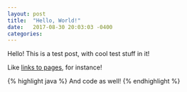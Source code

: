 ```yaml
---
layout: post
title:  "Hello, World!"
date:   2017-08-30 20:03:03 -0400
categories:
---
```


Hello! This is a test post, with cool test stuff in it!

Like [links to pages](http://www/google.com), for instance!

{% highlight java %}
And code as well!
{% endhighlight %}